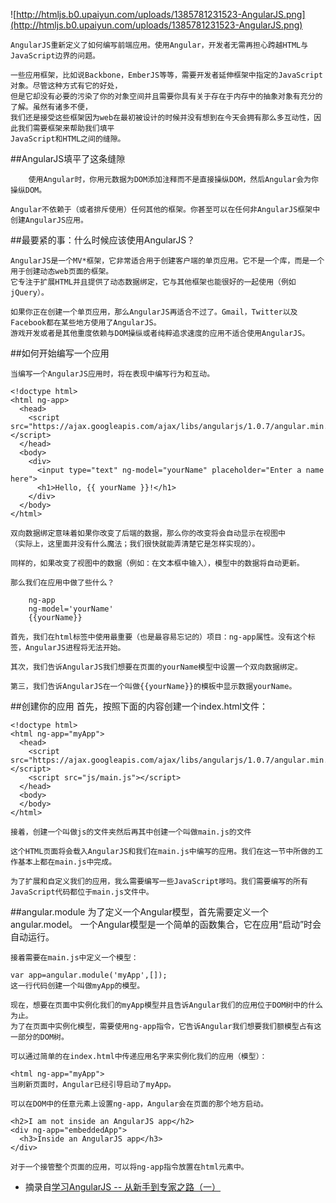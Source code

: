 ![http://htmljs.b0.upaiyun.com/uploads/1385781231523-AngularJS.png](http://htmljs.b0.upaiyun.com/uploads/1385781231523-AngularJS.png)

	AngularJS重新定义了如何编写前端应用。使用Angular，开发者无需再担心跨越HTML与JavaScript边界的问题。

	一些应用框架，比如说Backbone，EmberJS等等，需要开发者延伸框架中指定的JavaScript对象。尽管这种方式有它的好处，
	但是它却没有必要的污染了你的对象空间并且需要你具有关于存在于内存中的抽象对象有充分的了解。虽然有诸多不便，
	我们还是接受这些框架因为web在最初被设计的时候并没有想到在今天会拥有那么多互动性，因此我们需要框架来帮助我们填平
	JavaScript和HTML之间的缝隙。
	
##AngularJS填平了这条缝隙
	
    	使用Angular时，你用元数据为DOM添加注释而不是直接操纵DOM，然后Angular会为你操纵DOM。

	Angular不依赖于（或者排斥使用）任何其他的框架。你甚至可以在任何非AngularJS框架中创建AngularJS应用。


##最要紧的事：什么时候应该使用AngularJS？

	AngularJS是一个MV*框架，它非常适合用于创建客户端的单页应用。它不是一个库，而是一个用于创建动态web页面的框架。
	它专注于扩展HTML并且提供了动态数据绑定，它与其他框架也能很好的一起使用（例如jQuery）。

	如果你正在创建一个单页应用，那么AngularJS再适合不过了。Gmail，Twitter以及Facebook都在某些地方使用了AngularJS。
	游戏开发或者是其他重度依赖与DOM操纵或者纯粹追求速度的应用不适合使用AngularJS。

##如何开始编写一个应用

	当编写一个AngularJS应用时，将在表现中编写行为和互动。
    
    <!doctype html>
    <html ng-app>
      <head>
        <script src="https://ajax.googleapis.com/ajax/libs/angularjs/1.0.7/angular.min.js"></script>
      </head>
      <body>
        <div>
          <input type="text" ng-model="yourName" placeholder="Enter a name here">
          <h1>Hello, {{ yourName }}!</h1>
        </div>
      </body>
    </html> 

    双向数据绑定意味着如果你改变了后端的数据，那么你的改变将会自动显示在视图中
    （实际上，这里面并没有什么魔法；我们很快就能弄清楚它是怎样实现的）。
    
    同样的，如果改变了视图中的数据（例如：在文本框中输入），模型中的数据将自动更新。
    
    那么我们在应用中做了些什么？
    
    	ng-app
    	ng-model='yourName'
    	{{yourName}}
        
    首先，我们在html标签中使用最重要（也是最容易忘记的）项目：ng-app属性。没有这个标签，AngularJS进程将无法开始。
    
    其次，我们告诉AngularJS我们想要在页面的yourName模型中设置一个双向数据绑定。
    
    第三，我们告诉AngularJS在一个叫做{{yourName}}的模板中显示数据yourName。
    
##创建你的应用
	首先，按照下面的内容创建一个index.html文件：
    
    <!doctype html>
    <html ng-app="myApp">
      <head>
        <script src="https://ajax.googleapis.com/ajax/libs/angularjs/1.0.7/angular.min.js"></script>
        <script src="js/main.js"></script>
      </head>
      <body>
      </body>
    </html>  
    
    接着，创建一个叫做js的文件夹然后再其中创建一个叫做main.js的文件
    
    这个HTML页面将会载入AngularJS和我们在main.js中编写的应用。我们在这一节中所做的工作基本上都在main.js中完成。

    为了扩展和自定义我们的应用，我么需要编写一些JavaScript嗲吗。我们需要编写的所有JavaScript代码都位于main.js文件中。
    
##angular.module
    为了定义一个Angular模型，首先需要定义一个angular.model。
    一个Angular模型是一个简单的函数集合，它在应用“启动”时会自动运行。
    
    接着需要在main.js中定义一个模型：
    
    var app=angular.module('myApp',[]);     
    这一行代码创建一个叫做myApp的模型。
    
    现在，想要在页面中实例化我们的myApp模型并且告诉Angular我们的应用位于DOM树中的什么为止。
    为了在页面中实例化模型，需要使用ng-app指令，它告诉Angular我们想要我们额模型占有这一部分的DOM树。
    
    可以通过简单的在index.html中传递应用名字来实例化我们的应用（模型）：
    
    <html ng-app="myApp">
    当刷新页面时，Angular已经引导启动了myApp。
    
    可以在DOM中的任意元素上设置ng-app，Angular会在页面的那个地方启动。
    
    <h2>I am not inside an AngularJS app</h2>
    <div ng-app="embeddedApp">
      <h3>Inside an AngularJS app</h3>
    </div> 
    
    对于一个接管整个页面的应用，可以将ng-app指令放置在html元素中。
* 摘录自[学习AngularJS -- 从新手到专家之路（一）](http://www.html-js.com/article/Using-Angular-to-develop-web-application-of-learning-AngularJS-from-novice-to-expert-Road-a)
